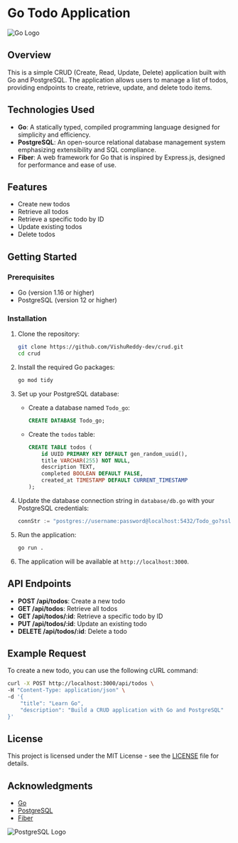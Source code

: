 # Go Todo Application

![Go Logo](https://icon.icepanel.io/Technology/svg/Go.svg)

## Overview

This is a simple CRUD (Create, Read, Update, Delete) application built with Go and PostgreSQL. The application allows users to manage a list of todos, providing endpoints to create, retrieve, update, and delete todo items.

## Technologies Used

- **Go**: A statically typed, compiled programming language designed for simplicity and efficiency.
- **PostgreSQL**: An open-source relational database management system emphasizing extensibility and SQL compliance.
- **Fiber**: A web framework for Go that is inspired by Express.js, designed for performance and ease of use.

## Features

- Create new todos
- Retrieve all todos
- Retrieve a specific todo by ID
- Update existing todos
- Delete todos

## Getting Started

### Prerequisites

- Go (version 1.16 or higher)
- PostgreSQL (version 12 or higher)

### Installation

1. Clone the repository:

   ```bash
   git clone https://github.com/VishuReddy-dev/crud.git
   cd crud
   ```

2. Install the required Go packages:

   ```bash
   go mod tidy
   ```

3. Set up your PostgreSQL database:

   - Create a database named `Todo_go`:
     ```sql
     CREATE DATABASE Todo_go;
     ```
   - Create the `todos` table:
     ```sql
     CREATE TABLE todos (
         id UUID PRIMARY KEY DEFAULT gen_random_uuid(),
         title VARCHAR(255) NOT NULL,
         description TEXT,
         completed BOOLEAN DEFAULT FALSE,
         created_at TIMESTAMP DEFAULT CURRENT_TIMESTAMP
     );
     ```

4. Update the database connection string in `database/db.go` with your PostgreSQL credentials:

   ```go
   connStr := "postgres://username:password@localhost:5432/Todo_go?sslmode=disable"
   ```

5. Run the application:

   ```bash
   go run .
   ```

6. The application will be available at `http://localhost:3000`.

## API Endpoints

- **POST /api/todos**: Create a new todo
- **GET /api/todos**: Retrieve all todos
- **GET /api/todos/:id**: Retrieve a specific todo by ID
- **PUT /api/todos/:id**: Update an existing todo
- **DELETE /api/todos/:id**: Delete a todo

## Example Request

To create a new todo, you can use the following cURL command:

```bash
curl -X POST http://localhost:3000/api/todos \
-H "Content-Type: application/json" \
-d '{
    "title": "Learn Go",
    "description": "Build a CRUD application with Go and PostgreSQL"
}'
```

## License

This project is licensed under the MIT License - see the [LICENSE](LICENSE) file for details.

## Acknowledgments

- [Go](https://golang.org/)
- [PostgreSQL](https://www.postgresql.org/)
- [Fiber](https://gofiber.io/)

![PostgreSQL Logo](https://www.postgresql.org/media/img/about/press/elephant.png)
